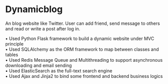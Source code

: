 # Dynamicblog
 An blog website like Twitter. User can add friend, send message to others and read or write a post after log in.
 
 • Used Python Flask framework to build a dynamic website under MVC principle   
 • Used SQLAlchemy as the ORM framework to map between classes and tables   
 • Used Redis Message Queue and Multithreading to support asynchronous downloading and email sending   
 • Used ElasticSearch as the full-text search engine    
 • Used Ajax and Jinja2 to bind some frontend and backend business logics  
